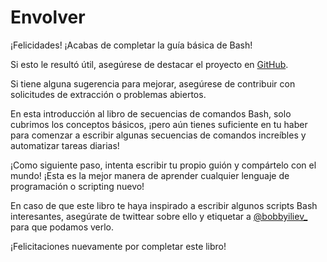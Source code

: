 # Envolver

¡Felicidades! ¡Acabas de completar la guía básica de Bash!

Si esto le resultó útil, asegúrese de destacar el proyecto en [GitHub](https://github.com/bobbyiliev/introduction-to-bash-scripting).

Si tiene alguna sugerencia para mejorar, asegúrese de contribuir con solicitudes de extracción o problemas abiertos.

En esta introducción al libro de secuencias de comandos Bash, solo cubrimos los conceptos básicos, ¡pero aún tienes suficiente en tu haber para comenzar a escribir algunas secuencias de comandos increíbles y automatizar tareas diarias!

¡Como siguiente paso, intenta escribir tu propio guión y compártelo con el mundo! ¡Esta es la mejor manera de aprender cualquier lenguaje de programación o scripting nuevo!

En caso de que este libro te haya inspirado a escribir algunos scripts Bash interesantes, asegúrate de twittear sobre ello y etiquetar a [@bobbyiliev_](https://twitter.com) para que podamos verlo.

¡Felicitaciones nuevamente por completar este libro!